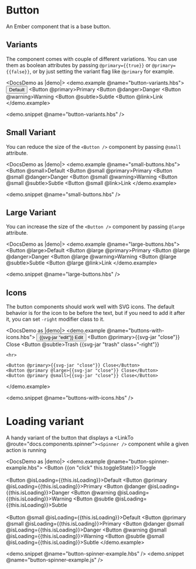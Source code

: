 # Button

An Ember component that is a base button.

## Variants

The component comes with couple of different variations. You can use them as boolean attributes
by passing `@primary={{true}}` or `@primary={{false}}`, or by just setting the variant flag like `@primary` for example.

<DocsDemo as |demo|>
  <demo.example @name="button-variants.hbs">
    <Button>Default</Button>
    <Button @primary>Primary</Button>
    <Button @danger>Danger</Button>
    <Button @warning>Warning</Button>
    <Button @subtle>Subtle</Button>
    <Button @link>Link</Button>
  </demo.example>

  <demo.snippet @name="button-variants.hbs" />
</DocsDemo>

## Small Variant

You can reduce the size of the `<Button />` component by passing `@small` attribute.

<DocsDemo as |demo|>
  <demo.example @name="small-buttons.hbs">
    <Button @small>Default</Button>
    <Button @small @primary>Primary</Button>
    <Button @small @danger>Danger</Button>
    <Button @small @warning>Warning</Button>
    <Button @small @subtle>Subtle</Button>
    <Button @small @link>Link</Button>
  </demo.example>

  <demo.snippet @name="small-buttons.hbs" />
</DocsDemo>

## Large Variant

You can increase the size of the `<Button />` component by passing `@large` attribute.

<DocsDemo as |demo|>
  <demo.example @name="large-buttons.hbs">
    <Button @large>Default</Button>
    <Button @large @primary>Primary</Button>
    <Button @large @danger>Danger</Button>
    <Button @large @warning>Warning</Button>
    <Button @large @subtle>Subtle</Button>
    <Button @large @link>Link</Button>
  </demo.example>

  <demo.snippet @name="large-buttons.hbs" />
</DocsDemo>

## Icons

The button components should work well with SVG icons. The default behavior is for the icon to be before the text, but if you need to add it after it, you can set `-right` modifier class to it.

<DocsDemo as |demo|>
  <demo.example @name="buttons-with-icons.hbs">
    <Button>{{svg-jar "edit"}} Edit</Button>
    <Button @primary>{{svg-jar "close"}} Close</Button>
    <Button @subtle>Trash {{svg-jar "trash" class="-right"}}</Button>

    <hr>
    
    <Button @primary>{{svg-jar "close"}} Close</Button>
    <Button @primary @large>{{svg-jar "close"}} Close</Button>
    <Button @primary @small>{{svg-jar "close"}} Close</Button>
  </demo.example>

  <demo.snippet @name="buttons-with-icons.hbs" />
</DocsDemo>

# Loading variant

A handy variant of the button that displays a 
<LinkTo @route="docs.components.spinner">`<Spinner />`</LinkTo>
component while a given action is running

<DocsDemo as |demo|>
  <demo.example @name="button-spinner-example.hbs">
    <Button {{on "click" this.toggleState}}>Toggle</Button>
    <br><br>
    <Button @isLoading={{this.isLoading}}>Default</Button>
    <Button @primary @isLoading={{this.isLoading}}>Primary</Button>
    <Button @danger @isLoading={{this.isLoading}}>Danger</Button>
    <Button @warning @isLoading={{this.isLoading}}>Warning</Button>
    <Button @subtle @isLoading={{this.isLoading}}>Subtle</Button>
    <br><br>
    <Button @small @isLoading={{this.isLoading}}>Default</Button>
    <Button @primary @small @isLoading={{this.isLoading}}>Primary</Button>
    <Button @danger @small @isLoading={{this.isLoading}}>Danger</Button>
    <Button @warning @small @isLoading={{this.isLoading}}>Warning</Button>
    <Button @subtle @small @isLoading={{this.isLoading}}>Subtle</Button>
  </demo.example>

  <demo.snippet @name="button-spinner-example.hbs" />
  <demo.snippet @name="button-spinner-example.js" />
</DocsDemo>
